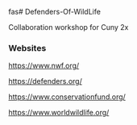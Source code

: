 fas# Defenders-Of-WildLife

Collaboration workshop for Cuny 2x

### Websites

https://www.nwf.org/

https://defenders.org/

https://www.conservationfund.org/

https://www.worldwildlife.org/